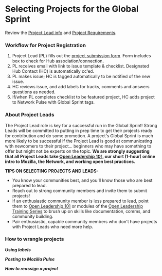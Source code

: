 # Selecting Projects for the Global Sprint

Review the [Project Lead info](https://mozilla.github.io/global-sprint/projects/) and [Project Requirements](https://mozilla.github.io/global-sprint/project-requirements/).

### Workflow for Project Registration
1. Project Lead (PL) fills out the [project submission form](https://goo.gl/forms/lvzjKt981TK9P3XQ2). Form includes box to check for Hub association/connection.
2. PL receives email with link to issue template & checklist. Designated Hub Contact (HC) is automatically cc'ed. 
3. PL makes issue; HC is tagged automatically to be notified of the new issue.
4. HC reviews issue, and add labels for tracks, comments and answers questions as needed. 
5. If/when PL completes checklist to be featured project, HC adds project to Network Pulse with Global Sprint tags.

### About Project Leads
The Project Lead role is key for a successful run in the Global Sprint! Strong Leads will be committed to putting in prep time to get their projects ready for contribution and do some promotion. A project's Global Sprint is much more likely to be successful if the Project Lead is good at communicating with newcomers to their project... beginners who may have something to offer but might not be experts on the topic. **We are strongly suggesting that all Project Leads take [Open Leadership 101](), our short (1-hour) online intro to Mozilla, the Network, and working open best practices.**

**TIPS ON SELECTING PROJECTS AND LEADS:**
* You know your communities best, and you'll know those who are best prepared to lead. 
* Reach out to strong community members and invite them to submit projects!
* If an enthusiastic community member is less prepared to lead, point them to [Open Leadership 101](https://mozilla.teachable.com/p/open-leadership-101) or modules of the [Open Leadership Training Series](https://mozilla.github.io/open-leadership-training-series/) to brush up on skills like documentation, comms, and community building.
* Pair enthusiastic, capable community members who don't have projects with Project Leads who need more help. 


### How to wrangle projects

***Using labels***

***Posting to Mozilla Pulse***

***How to reassign a project***

